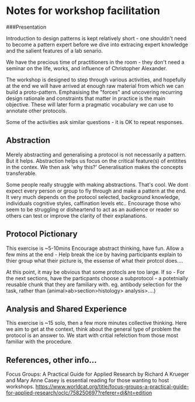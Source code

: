 Notes for workshop facilitation
===============================

###Presentation

Introduction to design patterns is kept relatively short - one shouldn't need 
to become a pattern expert before we dive into extracing expert knowledge and
the salient features of a lab senario. 

We have the precious time of practitioners in the room - they don't need a
seminar on the life, works, and influence of Christopher Alexander.

The workshop is designed to step through various activities, and hopefully
at the end we will have arrived at enough raw material from which we can
build a proto-pattern. Emphasising the "forces" and uncovering recurring
design rationale and constraints that matter in practice is the main 
objective. These will later form a pragmatic vocabulary we can use to 
annotate other protocols.

Some of the activities ask similar questions - it is OK to repeat responses. 

Abstraction
-----
Merely abstracting and generalising a protocol is not necessarily a pattern.
But it helps.
Abstraction helps us focus on the critical feature(s) of entitites in the
contex. We then ask 'why this?' Generalisation makes the concepts transferable.

Some people really struggle with making abstractions. That's cool. 
We dont expect every person or group to fly through and make a pattern at the
end. It very much depends on the protocol selected, background knowledge,
individuals cognitive styles, caffination levels etc.. Encourage those who 
seem to be struggling or disheartend to act as an audience or reader so others
can test or improve the clarity of their explanations.



Protocol Pictionary
------
This exercise is ~5-10mins
Encourage abstract thinking, have fun.
Allow a few mins at the end - 
Help break the ice by having participants explain to thier group what their 
picture is, the essense of what their protcol does....

At this point, it may be obvious that some protocls are too large.
If so - 
For the next sections, have the particpants choose a subprotocol - 
a potetnially reusable chunk that they are familiary with.
eg. antibody selection for the task, rather than (animal>ab>section>histology>
analysis>....)



Analysis and Shared Experience
------
This exercise is ~15 solo, then a few more minutes collective thinking.
Here we aim to get at the context, think about the general type of 
problem the protocol is an answer to. We start with critial refelction
from those most familiar with the procedure. 



References, other info...
-----
Focus Groups: A Practical Guide for Applied Research by Richard A Krueger and 
Mary Anne Casey is essential reading for those wanting to host workshops.
https://www.worldcat.org/title/focus-groups-a-practical-guide-for-applied-research/oclc/758250697?referer=di&ht=edition

